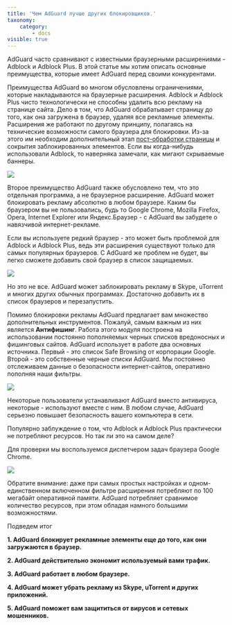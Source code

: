 ```yaml
---
title: 'Чем AdGuard лучше других блокировщиков.'
taxonomy:
    category:
        - docs
visible: true
---
```


AdGuard часто сравнивают с известными браузерными расширениями - Adblock и Adblock Plus. В этой статье мы хотим описать основные преимущества, которые имеет AdGuard перед своими конкурентами.

Преимущества AdGuard во многом обусловлены ограничениями, которые накладываются на браузерные расширения. Adblock и Adblock Plus чисто технологически не способны удалить всю рекламу на странице сайта. Дело в том, что AdGuard обрабатывает страницу до того, как она загружена в браузер, удаляя все рекламные элементы. Расширения же работают по другому принципу, полагаясь на технические возможности самого браузера для блокировки. Из-за этого им необходим дополнительный этап [пост-обработки страницы](http://adguard.com/ru/how-ads-blocked.html#cosmetic) и сокрытия заблокированных элементов. Если вы когда-нибудь использовали Adblock, то наверняка замечали, как мигают скрываемые баннеры.

![](banner.png)

Второе преимущество AdGuard также обусловлено тем, что это отдельная программа, а не браузерное расширение. AdGuard может блокировать рекламу абсолютно в любом браузере. Каким бы браузером вы не пользовались, будь то Google Chrome, Mozilla Firefox, Opera, Internet Explorer или Яндекс.Браузер - с AdGuard вы забудете о навязчивой интернет-рекламе.

Если вы используете редкий браузер - это может быть проблемой для Adblock и Adblock Plus, ведь эти расширения существуют только для самых популярных браузеров. С AdGuard же проблем не будет, вы легко сможете добавить свой браузер в список защищаемых.

![](addapp.png)

Но это не все. AdGuard может заблокировать рекламу в Skype, uTorrent и многих других обычных программах. Достаточно добавить их в список браузеров и перезапустить.

Помимо блокировки рекламы AdGuard предлагает вам множество дополнительных инструментов. Пожалуй, самым важным из них является **Антифишинг**. Работа этого модуля построена на использовании постоянно пополняемых черных списков вредоносных и фишинговых сайтов. AdGuard использует в работе два основных источника. Первый - это список Safe Browsing от корпорации Google. Второй - это собственные черные списки AdGuard. Мы постоянно отслеживаем данные о безопасности интернет-сайтов, оперативно пополняя наши фильтры.

![](warning.png)

Некоторые пользователи устанавливают AdGuard вместо антивируса, некоторые - используют вместе с ним. В любом случае, AdGuard серьезно повышает безопасность вашего компьютера в сети.

Популярно заблуждение о том, что Adblock и Adblock Plus практически не потребляют ресурсов. Но так ли это на самом деле?

Для проверки мы воспользуемся диспетчером задач браузера Google Chrome.

![](task%20manager.png)

Обратите внимание: даже при самых простых настройках и одном-единственном включенном фильтре расширения потребляют по 100 мегабайт оперативной памяти. AdGuard потребляет сравнимое количество ресурсов, при этом обладая намного большими возможностями.

Подведем итог

**1. AdGuard блокирует рекламные элементы еще до того, как они загружаются в браузер.**

**2. AdGuard действительно экономит используемый вами трафик.**

**3. AdGuard работает в любом браузере.**

**4. AdGuard может убрать рекламу из Skype, uTorrent и других приложений.**

**5. AdGuard поможет вам защититься от вирусов и сетевых мошенников.**
